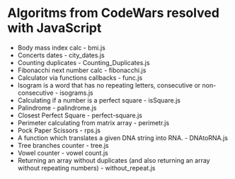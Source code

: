 # Algoritms from CodeWars resolved with JavaScript
<ul>
<li> Body mass index calc - bmi.js</li>
<li> Concerts dates - city_dates.js</li>
<li> Counting duplicates - Counting_Duplicates.js</li>
<li> Fibonacchi next number calc - fibonacchi.js</li>
<li> Calculator via functions callbacks - func.js</li>
<li> Isogram is a word that has no repeating letters, consecutive or non-consecutive - isograms.js</li>
<li> Calculating if a number is a perfect square - isSquare.js</li>
<li> Palindrome - palindrome.js</li>
<li> Closest Perfect Square - perfect-square.js</li>
<li> Perimeter calculating from matrix array - perimetr.js</li>
<li> Pock Paper Scissors - rps.js</li>
<li> A function which translates a given DNA string into RNA. - DNAtoRNA.js</li>
<li> Tree branches counter - tree.js</li>
<li> Vowel counter - vowel count.js</li>
<li> Returning an array without duplicates (and also returning an array without repeating numbers) - without_repeat.js</li>
</ul>
